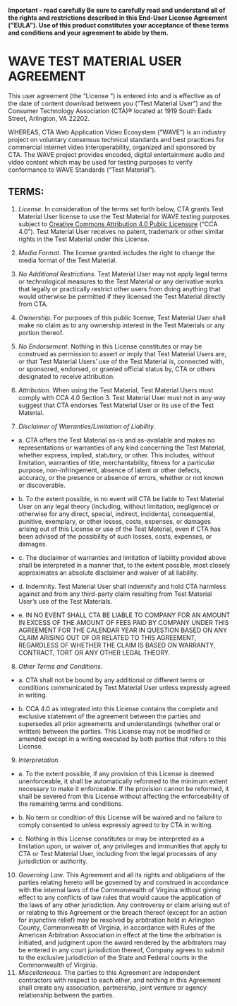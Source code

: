 **Important - read carefully Be sure to carefully read and understand all of the rights and restrictions described in this End-User License Agreement ("EULA"). Use of this product constitutes your acceptance of these terms and conditions and your agreement to abide by them.**

# WAVE TEST MATERIAL USER AGREEMENT

This user agreement (the “License ”) is entered into and is effective as of the date of content download between you (“Test Material User”) and the Consumer Technology Association (CTA)® located at 1919 South Eads Street, Arlington, VA 22202.

WHEREAS, CTA Web Application Video Ecosystem (“WAVE”) is an industry project on voluntary consensus technical standards and best practices for commercial internet video interoperability, organized and sponsored by CTA. The WAVE project provides encoded, digital entertainment audio and video content which may be used for testing purposes to verify conformance to WAVE Standards (“Test Material”).

## TERMS:

1.  *License*. In consideration of the terms set forth below, CTA grants Test Material User license to use the Test Material for WAVE testing purposes subject to [Creative Commons Attribution 4.0 Public Licensure](https://creativecommons.org/licenses/by/4.0/) (“CCA 4.0”).  Test Material User receives no patent, trademark or other similar rights in the Test Material under this License.

2.  *Media Format*. The license granted includes the right to change the media format of the Test Material.  

3.  *No Additional Restrictions*. Test Material User may not apply legal terms or technological measures to the Test Material or any derivative works that legally or practically restrict other users from doing anything that would otherwise be permitted if they licensed the Test Material directly from CTA. 

4.	*Ownership*. For purposes of this public license, Test Material User shall make no claim as to any ownership interest in the Test Materials or any portion thereof.

5.  *No Endorsement*.  Nothing in this License constitutes or may be construed as permission to assert or imply that Test Material Users are, or that Test Material Users’ use of the Test Material is, connected with, or sponsored, endorsed, or granted official status by, CTA or others designated to receive attribution.

6. *Attribution*.  When using the Test Material, Test Material Users must comply with CCA 4.0 Section 3. Test Material User must not in any way suggest that CTA endorses Test Material User or its use of the Test Material.

7.  *Disclaimer of Warranties/Limitation of Liability*.

- a.	CTA offers the Test Material as-is and as-available and makes no representations or warranties of any kind concerning the Test Material, whether express, implied, statutory, or other. This includes, without limitation, warranties of title, merchantability, fitness for a particular purpose, non-infringement, absence of latent or other defects, accuracy, or the presence or absence of errors, whether or not known or discoverable. 

- b.	To the extent possible, in no event will CTA be liable to Test Material User on any legal theory (including, without limitation, negligence) or otherwise for any direct, special, indirect, incidental, consequential, punitive, exemplary, or other losses, costs, expenses, or damages arising out of this License or use of the Test Material, even if CTA has been advised of the possibility of such losses, costs, expenses, or damages. 

- c.	The disclaimer of warranties and limitation of liability provided above shall be interpreted in a manner that, to the extent possible, most closely approximates an absolute disclaimer and waiver of all liability.

- d.	Indemnity.  Test Material User shall indemnify and hold CTA harmless against and from any third-party claim resulting from Test Material User’s use of the Test Materials. 

- e.	IN NO EVENT SHALL CTA BE LIABLE TO COMPANY FOR AN AMOUNT IN EXCESS OF THE AMOUNT OF FEES PAID BY COMPANY UNDER THIS AGREEMENT FOR THE CALENDAR YEAR IN QUESTION BASED ON ANY CLAIM ARISING OUT OF OR RELATED TO THIS AGREEMENT, REGARDLESS OF WHETHER THE CLAIM IS BASED ON WARRANTY, CONTRACT, TORT OR ANY OTHER LEGAL THEORY.

8.  *Other Terms and Conditions*.

- a.	CTA shall not be bound by any additional or different terms or conditions communicated by Test Material User unless expressly agreed in writing.

- b.	CCA 4.0 as integrated into this License contains the complete and exclusive statement of the agreement between the parties and supersedes all prior agreements and understandings (whether oral or written) between the parties.  This License may not be modified or amended except in a writing executed by both parties that refers to this License.  

9.  *Interpretation*.

- a.	To the extent possible, if any provision of this License is deemed unenforceable, it shall be automatically reformed to the minimum extent necessary to make it enforceable. If the provision cannot be reformed, it shall be severed from this License without affecting the enforceability of the remaining terms and conditions.

- b.	No term or condition of this License will be waived and no failure to comply consented to unless expressly agreed to by CTA in writing.

- c.	Nothing in this License constitutes or may be interpreted as a limitation upon, or waiver of, any privileges and immunities that apply to CTA or Test Material User, including from the legal processes of any jurisdiction or authority.

10.  *Governing Law*. This Agreement and all its rights and obligations of the parties relating hereto will be governed by and construed in accordance with the internal laws of the Commonwealth of Virginia without giving effect to any conflicts of law rules that would cause the application of the laws of any other jurisdiction. Any controversy or claim arising out of or relating to this Agreement or the breach thereof (except for an action for injunctive relief) may be resolved by arbitration held in Arlington County, Commonwealth of Virginia, in accordance with Rules of the American Arbitration Association in effect at the time the arbitration is initiated, and judgment upon the award rendered by the arbitrators may be entered in any court jurisdiction thereof, Company agrees to submit to the exclusive jurisdiction of the State and Federal courts in the Commonwealth of Virginia.
11.  *Miscellaneous*.  The parties to this Agreement are independent contractors with respect to each other, and nothing in this Agreement shall create any association, partnership, joint venture or agency relationship between the parties.  



